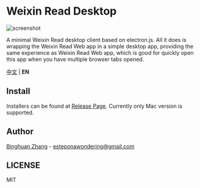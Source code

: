 # Weixin Read Desktop

![screenshot](./asset/app.png)

A minimal Weixin Read desktop client based on electron.js. All it does is wrapping the Weixin Read Web app in a simple desktop app, providing the same experience as Weixin Read Web app, which is good for quickly open this app when you have multiple browser tabs opened.

[中文](./README.md) | **EN**

## Install

Installers can be found at [Release Page](https://github.com/estepona/wx-read-desktop/releases). Currently only Mac version is supported.

## Author
[Binghuan Zhang](https://github.com/estepona) - esteponawondering@gmail.com

## LICENSE
MIT
